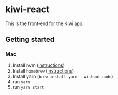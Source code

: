 # kiwi-react

This is the front-end for the Kiwi app.
## Getting started
### Mac
1. Install nvm ([instructions](https://www.codementor.io/mercurial/how-to-install-node-js-on-macos-sierra-mphz41ekk))
2. Install `homebrew` ([instructions](https://brew.sh/))
3. Install yarn (`brew install yarn --without-node`)
4. run `yarn`
5. run `yarn start`
